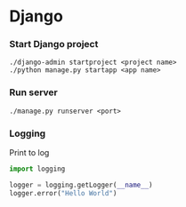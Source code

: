 # Django

### Start Django project
```shell
./django-admin startproject <project name>
./python manage.py startapp <app name>
```

### Run server

```shell
./manage.py runserver <port>
```

### Logging

Print to log

```python
import logging

logger = logging.getLogger(__name__)
logger.error("Hello World")
```